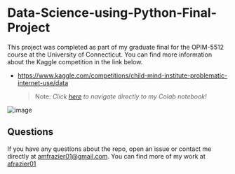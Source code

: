 # Data-Science-using-Python-Final-Project
This project was completed as part of my graduate final for the OPIM-5512 course at the University of Connecticut. You can find more information about the Kaggle competition in the link below.
* https://www.kaggle.com/competitions/child-mind-institute-problematic-internet-use/data

    > Note: _Click [here](https://colab.research.google.com/drive/1MLymJT2aA-MkaVWjWyTXmNbevQgIZSw7) to navigate directly to my Colab notebook!_

![image](https://github.com/user-attachments/assets/e7b37e7f-7ef1-4d4d-8e68-fa72766b6de2)

## Questions
If you have any questions about the repo, open an issue or contact me directly at [amfrazier01@gmail.com](mailto:amfrazier01@gmail.com). You can find more of my work at [afrazier01](https://github.com/afrazier01)
